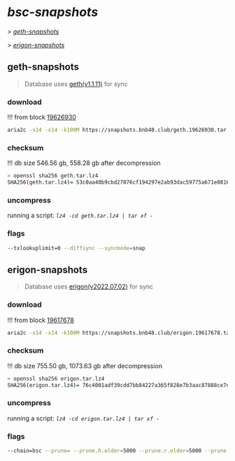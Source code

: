 # *bsc-snapshots*


*\> [geth-snapshots](#geth-snapshots)*

*\> [erigon-snapshots](#erigon-snapshots)*


## geth-snapshots


> Database uses [geth(v1.1.11)](https://github.com/bnb-chain/bsc/releases/tag/v1.1.11) for sync


### download

<!-- begin_geth -->

!!! from block [19626930](https://bscscan.com/block/19626930)
```bash
aria2c -s14 -x14 -k100M https://snapshots.bnb48.club/geth.19626930.tar.lz4 -o geth.tar.lz4
```


### checksum


!!! db size 546.56 gb, 558.28 gb after decompression
```bash
> openssl sha256 geth.tar.lz4
SHA256(geth.tar.lz4)= 53c0aa40b9cbd27076cf194297e2ab93dac59775a671e0816ba4bb2e5fdde028
```

<!-- end_geth -->

### uncompress


running a script: _`lz4 -cd geth.tar.lz4 | tar xf -`_


### flags


```bash
--txlookuplimit=0 --diffsync --syncmode=snap
```


## erigon-snapshots


> Database uses [erigon(v2022.07.02)](https://github.com/ledgerwatch/erigon/releases/tag/v2022.07.02) for sync


### download

<!-- begin_erigon -->

!!! from block [19617678](https://bscscan.com/block/19617678)
```bash
aria2c -s14 -x14 -k100M https://snapshots.bnb48.club/erigon.19617678.tar.lz4 -o erigon.tar.lz4
```


### checksum


!!! db size 755.50 gb, 1073.63 gb after decompression
```bash
> openssl sha256 erigon.tar.lz4
SHA256(erigon.tar.lz4)= 76c4001adf39cdd7bb84227a365f828e7b3aac87888ce7d956d7afbbd3a9eb44
```

<!-- end_erigon -->

### uncompress


running a script: _`lz4 -cd erigon.tar.lz4 | tar xf -`_


### flags


```bash
--chain=bsc --prune= --prune.h.older=5000 --prune.r.older=5000 --prune.t.older=5000 --prune.c.older=5000 --db.pagesize=16k
```
